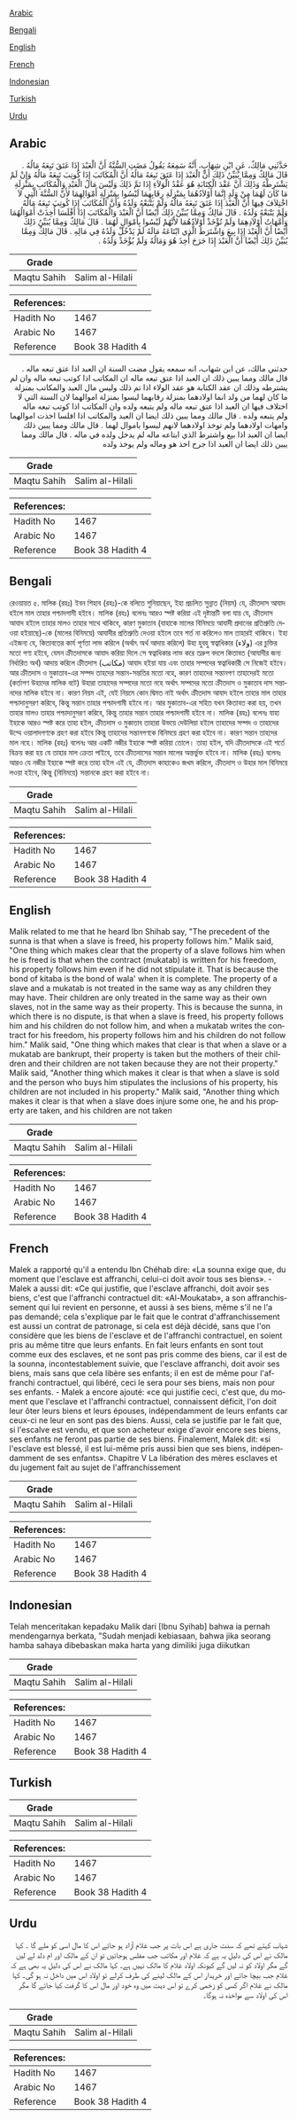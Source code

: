 [Arabic](#arabic)

[Bengali](#bengali)

[English](#english)

[French](#french)

[Indonesian](#indonesian)

[Turkish](#turkish)

[Urdu](#urdu)

## Arabic


<div dir="rtl" lang="ar" style={{fontSize:'larger',backgroundColor:'#f8f9fa',padding:20}}>
حَدَّثَنِي مَالِكٌ، عَنِ ابْنِ شِهَابٍ، أَنَّهُ سَمِعَهُ يَقُولُ مَضَتِ السُّنَّةُ أَنَّ الْعَبْدَ إِذَا عَتَقَ تَبِعَهُ مَالُهُ ‏.‏ قَالَ مَالِكٌ وَمِمَّا يُبَيِّنُ ذَلِكَ أَنَّ الْعَبْدَ إِذَا عَتَقَ تَبِعَهُ مَالُهُ أَنَّ الْمُكَاتَبَ إِذَا كُوتِبَ تَبِعَهُ مَالُهُ وَإِنْ لَمْ يَشْتَرِطْهُ وَذَلِكَ أَنَّ عَقْدَ الْكِتَابَةِ هُوَ عَقْدُ الْوَلاَءِ إِذَا تَمَّ ذَلِكَ وَلَيْسَ مَالُ الْعَبْدِ وَالْمُكَاتَبِ بِمَنْزِلَةِ مَا كَانَ لَهُمَا مِنْ وَلَدٍ إِنَّمَا أَوْلاَدُهُمَا بِمَنْزِلَةِ رِقَابِهِمَا لَيْسُوا بِمَنْزِلَةِ أَمْوَالِهِمَا لأَنَّ السُّنَّةَ الَّتِي لاَ اخْتِلاَفَ فِيهَا أَنَّ الْعَبْدَ إِذَا عَتَقَ تَبِعَهُ مَالُهُ وَلَمْ يَتْبَعْهُ وَلَدُهُ وَأَنَّ الْمُكَاتَبَ إِذَا كُوتِبَ تَبِعَهُ مَالُهُ وَلَمْ يَتْبَعْهُ وَلَدُهُ ‏.‏ قَالَ مَالِكٌ وَمِمَّا يُبَيِّنُ ذَلِكَ أَيْضًا أَنَّ الْعَبْدَ وَالْمُكَاتَبَ إِذَا أَفْلَسَا أُخِذَتْ أَمْوَالُهُمَا وَأُمَّهَاتُ أَوْلاَدِهِمَا وَلَمْ تُؤْخَذْ أَوْلاَدُهُمَا لأَنَّهُمْ لَيْسُوا بِأَمْوَالٍ لَهُمَا ‏.‏ قَالَ مَالِكٌ وَمِمَّا يُبَيِّنُ ذَلِكَ أَيْضًا أَنَّ الْعَبْدَ إِذَا بِيعَ وَاشْتَرَطَ الَّذِي ابْتَاعَهُ مَالَهُ لَمْ يَدْخُلْ وَلَدُهُ فِي مَالِهِ ‏.‏ قَالَ مَالِكٌ وَمِمَّا يُبَيِّنُ ذَلِكَ أَيْضًا أَنَّ الْعَبْدَ إِذَا جَرَحَ أُخِذَ هُوَ وَمَالُهُ وَلَمْ يُؤْخَذْ وَلَدُهُ ‏.‏
</div>
<div style={{backgroundColor:'#f8f9fa',padding:20, marginBottom: 10}}><table> <thead> <tr> <th>Grade</th> <th></th> </tr> </thead> <tbody> <tr><td>Maqtu Sahih</td><td>Salim al-Hilali</td></tr></tbody></table><table> <thead> <tr> <th>References:</th> <th></th> </tr> </thead> <tbody><tr><td>Hadith No</td><td>1467</td></tr><tr><td>Arabic No</td><td>1467</td></tr><tr><td>Reference</td><td>Book 38 Hadith 4</td></tr></tbody></table></div>


<div dir="rtl" lang="ar" style={{fontSize:'larger',backgroundColor:'#f8f9fa',padding:20}}>
حدثني مالك، عن ابن شهاب، انه سمعه يقول مضت السنة ان العبد اذا عتق تبعه ماله . قال مالك ومما يبين ذلك ان العبد اذا عتق تبعه ماله ان المكاتب اذا كوتب تبعه ماله وان لم يشترطه وذلك ان عقد الكتابة هو عقد الولاء اذا تم ذلك وليس مال العبد والمكاتب بمنزلة ما كان لهما من ولد انما اولادهما بمنزلة رقابهما ليسوا بمنزلة اموالهما لان السنة التي لا اختلاف فيها ان العبد اذا عتق تبعه ماله ولم يتبعه ولده وان المكاتب اذا كوتب تبعه ماله ولم يتبعه ولده . قال مالك ومما يبين ذلك ايضا ان العبد والمكاتب اذا افلسا اخذت اموالهما وامهات اولادهما ولم توخذ اولادهما لانهم ليسوا باموال لهما . قال مالك ومما يبين ذلك ايضا ان العبد اذا بيع واشترط الذي ابتاعه ماله لم يدخل ولده في ماله . قال مالك ومما يبين ذلك ايضا ان العبد اذا جرح اخذ هو وماله ولم يوخذ ولده
</div>
<div style={{backgroundColor:'#f8f9fa',padding:20, marginBottom: 10}}><table> <thead> <tr> <th>Grade</th> <th></th> </tr> </thead> <tbody> <tr><td>Maqtu Sahih</td><td>Salim al-Hilali</td></tr></tbody></table><table> <thead> <tr> <th>References:</th> <th></th> </tr> </thead> <tbody><tr><td>Hadith No</td><td>1467</td></tr><tr><td>Arabic No</td><td>1467</td></tr><tr><td>Reference</td><td>Book 38 Hadith 4</td></tr></tbody></table></div>

## Bengali


<div dir="ltr" lang="bn" style={{fontSize:'larger',backgroundColor:'#f8f9fa',padding:20}}>
রেওয়ায়ত ৫. মালিক (রহঃ) ইবন শিহাব (রহঃ)-কে বলিতে শুনিয়াছেন, ইহা প্রচলিত সুন্নাত (নিয়ম) যে, ক্রীতদাস আযাদ হইলে মাল তাহার পশ্চাদগামী হইবে। মালিক (রহঃ) বলেনঃ আরও স্পষ্ট করিয়া এই দৃষ্টান্তটি বলা যায় যে, ক্রীতদাস আযাদ হইলে তাহার মালও তাহার সাথে থাকিবে, কারণ মুকাতাব (যাহাকে মালের বিনিময়ে আযাদী প্রদানের প্রতিশ্রুতি দেওয়া হইয়াছে)-কে (মালের বিনিময়ে) আযাদীর প্রতিশ্রুতি দেওয়া হইলে তবে শর্ত না করিলেও মাল তাহারই থাকিবে। ইহা এইজন্য যে, কিতাবতের কার্য পূর্ণতা লাভ করিলে (অর্থাৎ অর্থ আদায় করিলে) উহা হুবহু স্বত্বাধিকার (ولاء) এর চুক্তির মতো গণ্য হইবে, যেমন ক্রীতদাসকে আযাদ করিয়া দিলে সে স্বত্বাধিকার লাভ করে তদ্রুপ বদলে কিতাবত (আযাদীর জন্য নির্ধারিত অর্থ) আদায় করিলে ক্রীতদাস (مكاتب) আযাদ হইয়া যায় এবং তাহার সম্পদের স্বত্বাধিকারী সে নিজেই হইবে। আর ক্রীতদাস ও মুকাতাব-এর সম্পদ তাহদের সন্তান-সন্ততির মতো নহে, কারণ তাহাদের সন্তানগণ তাহাদেরই মতো (কর্তাগণ উহাদের মালিক বটে) উহারা তাহাদের সম্পদের মতো নহে অর্থাৎ সম্পদের মতো ক্রীতদাস ও মুকাতাব দাস সন্তানদের মালিক হইবে না। কারণ নিয়ম এই, যেই নিয়মে কোন দ্বিমত নাই অর্থাৎ ক্রীতদাস আযাদ হইলে তাহার মাল তাহার পশ্চাদানুসরণ করিবে, কিন্তু সন্তান তাহার পশ্চাদগামী হইবে না। আর মুকাতাব-এর সহিত যখন কিতাবত করা হয়, তখন তাহার মালও তাহার পশ্চাদানুসরণ করিবে, কিন্তু তাহার সন্তান তাহার পশ্চাদগামী হইবে না। মালিক (রহঃ) বলেনঃ যাহা ইহাকে আরও স্পষ্ট করে তাহা হইল, ক্রীতদাস ও মুকাতাব তাহারা উভয়ে দেউলিয়া হইলে তাহাদের সম্পদ ও তাহাদের উম্মে ওয়ালাদগণকে গ্রহণ করা হইবে কিন্তু তাহাদের সন্তানগণকে বিনিময়ে গ্রহণ করা হইবে না। কারণ সন্তান তাহদের মাল নহে। মালিক (রহঃ) বলেনঃ আর একটি নজীর ইহাকে স্পষ্ট করিয়া তোলে। তাহা হইল, যদি ক্রীতদাসকে এই শর্তে বিক্রয় করা হয় যে তাহার মাল ক্রেতা পাইবে, তবে ক্রীতদাসের সন্তান মালের অন্তর্ভুক্ত হইবে না। মালিক (রহঃ) বলেনঃ আরও যে নজীর ইহাকে স্পষ্ট করে তাহা হইল এই যে, ক্রীতদাস কাহাকেও জখম করিলে, ক্রীতদাস ও উহার মাল বিনিময়ে লওয়া হইবে, কিন্তু (বিনিময়ে) সন্তানকে গ্রহণ করা হইবে না।
</div>
<div style={{backgroundColor:'#f8f9fa',padding:20, marginBottom: 10}}><table> <thead> <tr> <th>Grade</th> <th></th> </tr> </thead> <tbody> <tr><td>Maqtu Sahih</td><td>Salim al-Hilali</td></tr></tbody></table><table> <thead> <tr> <th>References:</th> <th></th> </tr> </thead> <tbody><tr><td>Hadith No</td><td>1467</td></tr><tr><td>Arabic No</td><td>1467</td></tr><tr><td>Reference</td><td>Book 38 Hadith 4</td></tr></tbody></table></div>

## English


<div dir="ltr" lang="en" style={{fontSize:'larger',backgroundColor:'#f8f9fa',padding:20}}>
Malik related to me that he heard Ibn Shihab say, "The precedent of the sunna is that when a slave is freed, his property follows him." Malik said, "One thing which makes clear that the property of a slave follows him when he is freed is that when the contract (mukatab) is written for his freedom, his property follows him even if he did not stipulate it. That is because the bond of kitaba is the bond of wala' when it is complete. The property of a slave and a mukatab is not treated in the same way as any children they may have. Their children are only treated in the same way as their own slaves, not in the same way as their property. This is because the sunna, in which there is no dispute, is that when a slave is freed, his property follows him and his children do not follow him, and when a mukatab writes the contract for his freedom, his property follows him and his children do not follow him." Malik said, "One thing which makes that clear is that when a slave or a mukatab are bankrupt, their property is taken but the mothers of their children and their children are not taken because they are not their property." Malik said, "Another thing which makes it clear is that when a slave is sold and the person who buys him stipulates the inclusions of his property, his children are not included in his property." Malik said, "Another thing which makes it clear is that when a slave does injure some one, he and his property are taken, and his children are not taken
</div>
<div style={{backgroundColor:'#f8f9fa',padding:20, marginBottom: 10}}><table> <thead> <tr> <th>Grade</th> <th></th> </tr> </thead> <tbody> <tr><td>Maqtu Sahih</td><td>Salim al-Hilali</td></tr></tbody></table><table> <thead> <tr> <th>References:</th> <th></th> </tr> </thead> <tbody><tr><td>Hadith No</td><td>1467</td></tr><tr><td>Arabic No</td><td>1467</td></tr><tr><td>Reference</td><td>Book 38 Hadith 4</td></tr></tbody></table></div>

## French


<div dir="ltr" lang="fr" style={{fontSize:'larger',backgroundColor:'#f8f9fa',padding:20}}>
Malek a rapporté qu'il a entendu Ibn Chéhab dire: «La sounna exige que, du moment que l'esclave est affranchi, celui-ci doit avoir tous ses biens». - Malek a aussi dit: «Ce qui justifie, que l'esclave affranchi, doit avoir ses biens, c'est que l'affranchi contractuel dit: «Al-Moukatab», a son affranchissement qui lui revient en personne, et aussi à ses biens, même s'il ne l'a pas demandé; cela s'explique par le fait que le contrat d'affranchissement est aussi un contrat de patronage, si cela est déjà décidé, sans que l'on considère que les biens de l'esclave et de l'affranchi contractuel, en soient pris au même titre que leurs enfants. En fait leurs enfants en sont tout comme eux des esclaves, et ne sont pas pris comme des biens, car il est de la sounna, incontestablement suivie, que l'esclave affranchi, doit avoir ses biens, mais sans que cela libère ses enfants; il en est de même pour l'affranchi contractuel, qui libéré, ceci le sera pour ses biens, mais non pour ses enfants. - Malek a encore ajouté: «ce qui justifie ceci, c'est que, du moment que l'esclave et l'affranchi contractuel, connaissent déficit, l'on doit leur ôter leurs biens et leurs épouses, indépendamment de leurs enfants car ceux-ci ne leur en sont pas des biens. Aussi, cela se justifie par le fait que, si l'escalve est vendu, et que son acheteur exige d'avoir encore ses biens, ses enfants ne feront pas partie de ses biens. Finalement, Malek dit: «si l'esclave est blessé, il est lui-même pris aussi bien que ses biens, indépendamment de ses enfants». Chapitre V La libération des mères esclaves et du jugement fait au sujet de l'affranchissement
</div>
<div style={{backgroundColor:'#f8f9fa',padding:20, marginBottom: 10}}><table> <thead> <tr> <th>Grade</th> <th></th> </tr> </thead> <tbody> <tr><td>Maqtu Sahih</td><td>Salim al-Hilali</td></tr></tbody></table><table> <thead> <tr> <th>References:</th> <th></th> </tr> </thead> <tbody><tr><td>Hadith No</td><td>1467</td></tr><tr><td>Arabic No</td><td>1467</td></tr><tr><td>Reference</td><td>Book 38 Hadith 4</td></tr></tbody></table></div>

## Indonesian


<div dir="ltr" lang="id" style={{fontSize:'larger',backgroundColor:'#f8f9fa',padding:20}}>
Telah menceritakan kepadaku Malik dari [Ibnu Syihab] bahwa ia pernah mendengarnya berkata, "Sudah menjadi kebiasaan, bahwa jika seorang hamba sahaya dibebaskan maka harta yang dimiliki juga diikutkan
</div>
<div style={{backgroundColor:'#f8f9fa',padding:20, marginBottom: 10}}><table> <thead> <tr> <th>Grade</th> <th></th> </tr> </thead> <tbody> <tr><td>Maqtu Sahih</td><td>Salim al-Hilali</td></tr></tbody></table><table> <thead> <tr> <th>References:</th> <th></th> </tr> </thead> <tbody><tr><td>Hadith No</td><td>1467</td></tr><tr><td>Arabic No</td><td>1467</td></tr><tr><td>Reference</td><td>Book 38 Hadith 4</td></tr></tbody></table></div>

## Turkish


<div dir="ltr" lang="tr" style={{fontSize:'larger',backgroundColor:'#f8f9fa',padding:20}}>

</div>
<div style={{backgroundColor:'#f8f9fa',padding:20, marginBottom: 10}}><table> <thead> <tr> <th>Grade</th> <th></th> </tr> </thead> <tbody> <tr><td>Maqtu Sahih</td><td>Salim al-Hilali</td></tr></tbody></table><table> <thead> <tr> <th>References:</th> <th></th> </tr> </thead> <tbody><tr><td>Hadith No</td><td>1467</td></tr><tr><td>Arabic No</td><td>1467</td></tr><tr><td>Reference</td><td>Book 38 Hadith 4</td></tr></tbody></table></div>

## Urdu


<div dir="rtl" lang="ur" style={{fontSize:'larger',backgroundColor:'#f8f9fa',padding:20}}>
شہاب کہتے تھے کہ سنت جاری ہے اس بات پر جب غلام آزاد ہو جائے اس کا مال اسی کو ملے گا ۔ کہا مالک نے اس کی دلیل یہ ہے کہ غلام اور مکاتب جب مفلس ہوجائیں تو ان کے مالک اور ام دلد لے لیں گے مگر اولاد کو نہ لیں گے کیونکہ اولاد غلام کا مالک نہیں ہے۔ کہا مالک نے اس کی دلیل یہ بھی ہے کہ غلام جب بیچا جائے اور خریدار اس کے مالک لینے کی طرف کرلے تو اولاد اس میں داخل نہ ہو گی۔ کہا مالک نے غلام اگر کسی کو زخمی کرے تو اس دیت میں وہ خود اور مال اس کا گرفت کیا جائے گا مگر اس کی اولاد سے مواخذہ نہ ہوگا۔
</div>
<div style={{backgroundColor:'#f8f9fa',padding:20, marginBottom: 10}}><table> <thead> <tr> <th>Grade</th> <th></th> </tr> </thead> <tbody> <tr><td>Maqtu Sahih</td><td>Salim al-Hilali</td></tr></tbody></table><table> <thead> <tr> <th>References:</th> <th></th> </tr> </thead> <tbody><tr><td>Hadith No</td><td>1467</td></tr><tr><td>Arabic No</td><td>1467</td></tr><tr><td>Reference</td><td>Book 38 Hadith 4</td></tr></tbody></table></div>